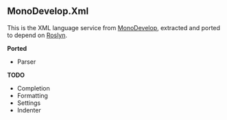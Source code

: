 ## MonoDevelop.Xml

This is the XML language service from [MonoDevelop](https://github.com/mono/monodevelop),
extracted and ported to depend on [Roslyn](https://github.com/dotnet/roslyn).

**Ported**

* Parser

**TODO**

* Completion
* Formatting
* Settings
* Indenter
